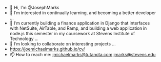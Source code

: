 - 👋 Hi, I’m @JosephMarks
- 👀 I’m interested in continually learning, and becoming a better developer ...
- 🌱 I’m currently building a finance application in Django that interfaces with NetSuite, AirTable, and Ramp, and building a web application in node.js this semester in my coursework at Stevens Institute of Technology ...
- 💞️ I’m looking to collaborate on interesting projects ...
- https://joemichaelmarks.github.io/cv/
- 📫 How to reach me: jmichaelmarks@tutanota.com 
                      jmarks@stevens.edu 

<!---
JosephMarks/JosephMarks is a ✨ special ✨ repository because its `README.md` (this file) appears on your GitHub profile.
You can click the Preview link to take a look at your changes.
--->

